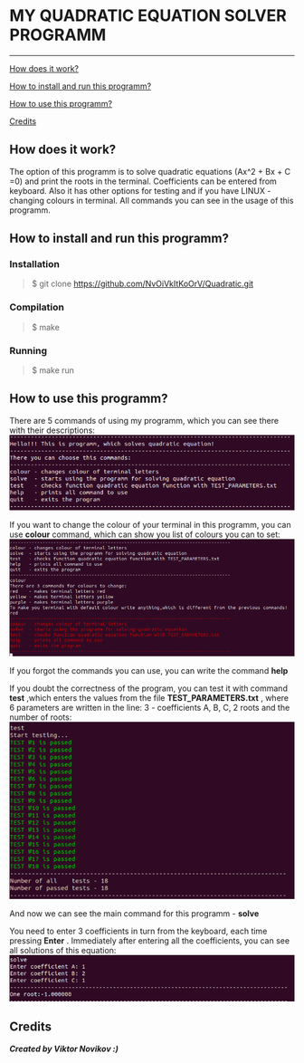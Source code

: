 # __MY QUADRATIC EQUATION SOLVER PROGRAMM__
---
[How does it work?](#overview)

[How to install and run this programm?](#installation)

[How to use this programm?](#usage)

[Credits](#credits)


<a id ="overview"></a>


## How does it work?

The option  of this programm is to solve quadratic equations (Ax^2 + Bx + C =0) and print the roots in the terminal.
Coefficients can be entered from keyboard.
Also it has other options for testing and if you have LINUX - changing colours in terminal. All commands you can see in the usage of this programm.



<a id ="installation"></a>

## How to install and run this programm?

### Installation

> $ git clone https://github.com/NvOiVkItKoOrV/Quadratic.git


### Compilation
> $ make


### Running
> $ make run


<a id ="usage"></a>

## How to use this programm?
There are 5 commands of using my programm, which you can see there with their descriptions:
![Interface](for_readme/commands.png)

If you want to change the colour of your terminal in this programm, you can use __colour__ command, which can show you list of colours you can to set:
![Colour changer](for_readme/colours.png)

If you forgot the commands you can use, you can write the command __help__



If you doubt the correctness of the program, you can test it with command __test__ ,which enters the values ​​from the file __TEST_PARAMETERS.txt__ , where 6 parameters are written in the line: 3 - coefficients A, B, C, 2 roots and the number of roots:
![Tests](for_readme/tests.png)


And now we can see the main command for this programm - __solve__


You need to enter 3 coefficients in turn from the keyboard, each time pressing __Enter__ . Immediately after entering all the coefficients, you can see all solutions of this equation:
![Solve](for_readme/solve.png)



## Credits
___Created by Viktor Novikov :)___



